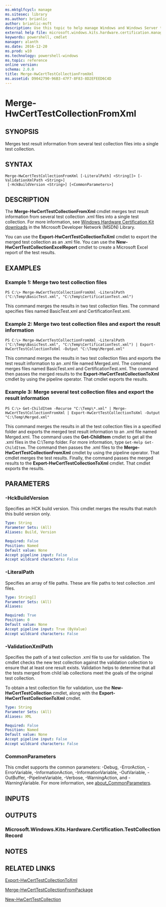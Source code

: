 ```yaml
---
ms.mktglfcycl: manage
ms.sitesec: library
ms.author: brianlic
author: brianlic-msft
description: Use this topic to help manage Windows and Windows Server technologies with Windows PowerShell.
external help file: microsoft.windows.kits.hardware.certification.management.dll-Help.xml
keywords: powershell, cmdlet
manager: alanth
ms.date: 2016-12-20
ms.prod: w10
ms.technology: powershell-windows
ms.topic: reference
online version: 
schema: 2.0.0
title: Merge-HwCertTestCollectionFromXml
ms.assetid: D9042790-96B3-47F7-8F83-8D2EFEED6C4D
---
```


# Merge-HwCertTestCollectionFromXml

## SYNOPSIS
Merges test result information from several test collection files into a single test collection.

## SYNTAX

```
Merge-HwCertTestCollectionFromXml [-LiteralPath] <String[]> [-ValidationXmlPath <String>]
 [-HckBuildVersion <String>] [<CommonParameters>]
```

## DESCRIPTION
The **Merge-HwCertTestCollectionFromXml** cmdlet merges test result information from several test collection .xml files into a single test collection.
For more information, see [Windows Hardware Certification Kit downloads](http://go.microsoft.com/fwlink/?LinkId=614978) in the Microsoft Developer Network (MSDN) Library.

You can use the **Export-HwCertTestCollectionToXml** cmdlet to export the merged test collection as an .xml file.
You can use the **New-HwCertTestCollectionExcelReport** cmdlet to create a Microsoft Excel report of the test results.

## EXAMPLES

### Example 1: Merge two test collection files
```
PS C:\> Merge-HwCertTestCollectionFromXml -LiteralPath ("C:\Temp\BasicTest.xml", "C:\Temp\CertificationTest.xml")
```

This command merges the results in two test collection files.
The command specifies files named BasicTest.xml and CertificationTest.xml.

### Example 2: Merge two test collection files and export the result information
```
PS C:\> Merge-HwCertTestCollectionFromXml -LiteralPath ("C:\Temp\BasicTest.xml", "C:\Temp\CertificationTest.xml") | Export-HwCertTestCollectionToXml -Output "C:\Temp\Merged.xml"
```

This command merges the results in two test collection files and exports the test result information to an .xml file named Merged.xml.
The command merges files named BasicTest.xml and CertificationTest.xml.
The command then passes the merged results to the **Export-HwCertTestCollectionToXml** cmdlet by using the pipeline operator.
That cmdlet exports the results.

### Example 3: Merge several test collection files and export the result information
```
PS C:\> Get-ChildItem -Recurse "C:\Temp\*.xml" | Merge-HwCertTestCollectionFromXml | Export-HwCertTestCollectionToXml -Output "C:\Temp\Merged.xml"
```

This command merges the results in all the test collection files in a specified folder and exports the merged test result information to an .xml file named Merged.xml.
The command uses the **Get-ChildItem** cmdlet to get all the .xml files in the C:\Temp folder.
For more information, type `Get-Help Get-ChildItem`.
The command then passes the .xml files to the **Merge-HwCertTestCollectionFromXml** cmdlet by using the pipeline operator.
That cmdlet merges the test results.
Finally, the command passes the merged results to the **Export-HwCertTestCollectionToXml** cmdlet.
That cmdlet exports the results.

## PARAMETERS

### -HckBuildVersion
Specifies an HCK build version.
This cmdlet merges the results that match this build version only.

```yaml
Type: String
Parameter Sets: (All)
Aliases: Build, Version

Required: False
Position: Named
Default value: None
Accept pipeline input: False
Accept wildcard characters: False
```

### -LiteralPath
Specifies an array of file paths.
These are file paths to test collection .xml files.

```yaml
Type: String[]
Parameter Sets: (All)
Aliases: 

Required: True
Position: 0
Default value: None
Accept pipeline input: True (ByValue)
Accept wildcard characters: False
```

### -ValidationXmlPath
Specifies the path of a test collection .xml file to use for validation.
The cmdlet checks the new test collection against the validation collection to ensure that at least one result exists.
Validation helps to determine that all the tests merged from child lab collections meet the goals of the original test collection.

To obtain a test collection file for validation, use the **New-HwCertTestCollection** cmdlet, along with the **Export-HwCertTestCollectionToXml** cmdlet.

```yaml
Type: String
Parameter Sets: (All)
Aliases: XML

Required: False
Position: Named
Default value: None
Accept pipeline input: False
Accept wildcard characters: False
```

### CommonParameters
This cmdlet supports the common parameters: -Debug, -ErrorAction, -ErrorVariable, -InformationAction, -InformationVariable, -OutVariable, -OutBuffer, -PipelineVariable, -Verbose, -WarningAction, and -WarningVariable. For more information, see [about_CommonParameters](http://go.microsoft.com/fwlink/?LinkID=113216).

## INPUTS

## OUTPUTS

### Microsoft.Windows.Kits.Hardware.Certification.TestCollectionRecord

## NOTES

## RELATED LINKS

[Export-HwCertTestCollectionToXml](./Export-HwCertTestCollectionToXml.md)

[Merge-HwCertTestCollectionFromPackage](./Merge-HwCertTestCollectionFromPackage.md)

[New-HwCertTestCollection](./New-HwCertTestCollection.md)

